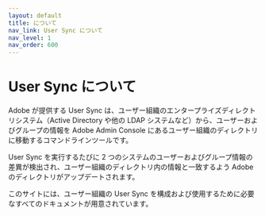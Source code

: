 ```yaml
---
layout: default
title: について
nav_link: User Sync について
nav_level: 1
nav_order: 600
---
```


# User Sync について

Adobe が提供する User Sync は、ユーザー組織のエンタープライズディレクトリシステム（Active Directory や他の LDAP システムなど）から、ユーザーおよびグループの情報を Adobe Admin Console にあるユーザー組織のディレクトリに移動するコマンドラインツールです。

User Sync を実行するたびに 2 つのシステムのユーザーおよびグループ情報の差異が検出され、ユーザー組織のディレクトリ内の情報と一致するよう Adobe のディレクトリがアップデートされます。

このサイトには、ユーザー組織の User Sync を構成および使用するために必要なすべてのドキュメントが用意されています。

